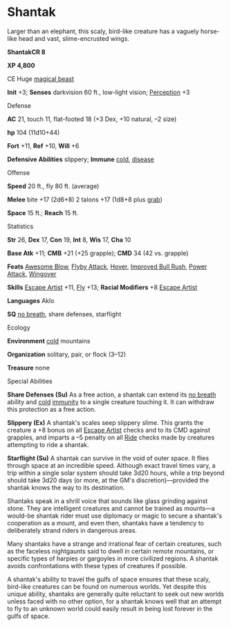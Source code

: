 # Shantak

Larger than an elephant, this scaly, bird-like creature has a vaguely horse-like head and vast, slime-encrusted wings.

**ShantakCR 8**

**XP 4,800**

CE Huge [magical beast](/pathfinderRPG/prd/monsters/creatureTypes.html#_magical-beast)

**Init** +3; **Senses** darkvision 60 ft., low-light vision; [Perception](/pathfinderRPG/prd/additionalMonsters/../skills/perception.html#_perception) +3

Defense

**AC** 21, touch 11, flat-footed 18 (+3 Dex, +10 natural, –2 size)

**hp** 104 (11d10+44)

**Fort** +11, **Ref** +10, **Will** +6

**Defensive Abilities** slippery; **Immune** [cold](/pathfinderRPG/prd/monsters/creatureTypes.html#_cold-subtype), [disease](/pathfinderRPG/prd/monsters/universalMonsterRules.html#_disease-(ex-or-su))

Offense

**Speed** 20 ft., fly 80 ft. (average)

**Melee** bite +17 (2d6+8) 2 talons +17 (1d8+8 plus [grab](/pathfinderRPG/prd/monsters/universalMonsterRules.html#_grab))

**Space** 15 ft.; **Reach** 15 ft.

Statistics

**Str** 26, **Dex** 17, **Con** 19, **Int** 8, **Wis** 17, **Cha** 10

**Base Atk** +11; **CMB** +21 (+25 grapple); **CMD** 34 (42 vs. grapple)

**Feats** [Awesome Blow](/pathfinderRPG/prd/additionalMonsters/../monsters/monsterFeats.html#_awesome-blow), [Flyby Attack](/pathfinderRPG/prd/additionalMonsters/../monsters/monsterFeats.html#_flyby-attack), [Hover](/pathfinderRPG/prd/additionalMonsters/../monsters/monsterFeats.html#_hover), [Improved Bull Rush](/pathfinderRPG/prd/additionalMonsters/../feats.html#_improved-bull-rush), [Power Attack](/pathfinderRPG/prd/additionalMonsters/../feats.html#_power-attack), [Wingover](/pathfinderRPG/prd/additionalMonsters/../monsters/monsterFeats.html#_wingover)

**Skills** [Escape Artist](/pathfinderRPG/prd/additionalMonsters/../skills/escapeArtist.html#_escape-artist) +11, [Fly](/pathfinderRPG/prd/additionalMonsters/../skills/fly.html#_fly) +13; **Racial Modifiers** +8 [Escape Artist](/pathfinderRPG/prd/additionalMonsters/../skills/escapeArtist.html#_escape-artist)

**Languages** Aklo

**SQ** [no breath](/pathfinderRPG/prd/monsters/universalMonsterRules.html#_no-breath), share defenses, starflight

Ecology

**Environment** [cold](/pathfinderRPG/prd/monsters/creatureTypes.html#_cold-subtype) mountains

**Organization** solitary, pair, or flock (3–12)

**Treasure** none

Special Abilities

**Share Defenses (Su)** As a free action, a shantak can extend its [no breath](/pathfinderRPG/prd/monsters/universalMonsterRules.html#_no-breath) ability and [cold](/pathfinderRPG/prd/monsters/creatureTypes.html#_cold-subtype) [immunity](/pathfinderRPG/prd/monsters/universalMonsterRules.html#_immunity-(ex-or-su)) to a single creature touching it. It can withdraw this protection as a free action.

**Slippery (Ex)** A shantak's scales seep slippery slime. This grants the creature a +8 bonus on all [Escape Artist](/pathfinderRPG/prd/additionalMonsters/../skills/escapeArtist.html#_escape-artist) checks and to its CMD against grapples, and imparts a –5 penalty on all [Ride](/pathfinderRPG/prd/additionalMonsters/../skills/ride.html#_ride) checks made by creatures attempting to ride a shantak.

**Starflight (Su)** A shantak can survive in the void of outer space. It flies through space at an incredible speed. Although exact travel times vary, a trip within a single solar system should take 3d20 hours, while a trip beyond should take 3d20 days (or more, at the GM's discretion)—provided the shantak knows the way to its destination.

Shantaks speak in a shrill voice that sounds like glass grinding against stone. They are intelligent creatures and cannot be trained as mounts—a would-be shantak rider must use diplomacy or magic to secure a shantak's cooperation as a mount, and even then, shantaks have a tendency to deliberately strand riders in dangerous areas.

Many shantaks have a strange and irrational fear of certain creatures, such as the faceless nightgaunts said to dwell in certain remote mountains, or specific types of harpies or gargoyles in more civilized regions. A shantak avoids confrontations with these types of creatures if possible.

A shantak's ability to travel the gulfs of space ensures that these scaly, bird-like creatures can be found on numerous worlds. Yet despite this unique ability, shantaks are generally quite reluctant to seek out new worlds unless faced with no other option, for a shantak knows well that an attempt to fly to an unknown world could easily result in being lost forever in the gulfs of space.

